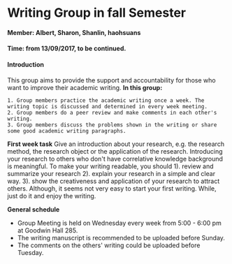 # Writing Group in fall Semester
#### Member: Albert, Sharon, Shanlin, haohsuans
#### Time: from 13/09/2017, to be continued.
#### Introduction
This group aims to provide the support and accountability for those who want to improve their academic writing. 
**In this group:**

````
1. Group members practice the academic writing once a week. The writing topic is discussed and determined in every week meeting.
2. Group members do a peer review and make comments in each other's writing.
3. Group members discuss the problems shown in the writing or share some good academic writing paragraphs.
````

**First week task**
Give an introduction about your research, e.g. the research method, the research object or the application of the research. Introducing your research to others who don't have correlative knowledge background is meaningful. To make your writing readable, you should 1). review and summarize your research 2). explain your research in a simple and clear way. 3). show the creativeness and application of your research to attract others. Although, it seems not very easy to start your first writing. While, just do it and enjoy the writing. 

**General schedule**
* Group Meeting is held on Wednesday every week from 5:00 - 6:00 pm at Goodwin Hall 285.
* The writing manuscript is recommended to be uploaded before Sunday. 
* The comments on the others' writing could be uploaded before Tuesday.




